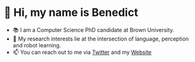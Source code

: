 # 👋 Hi, my name is Benedict
- 📚 I am a Computer Science PhD candidate at Brown University.
- 🤖 My research interests lie at the intersection of language, perception and robot learning.
- 📫 You can reach out to me via [Twitter](https://twitter.com/benedict_q) and my [Website](https://benedictquartey.com)

<!---
benedictquartey/benedictquartey is a ✨ special ✨ repository because its `README.md` (this file) appears on your GitHub profile.
You can click the Preview link to take a look at your changes.
--->
